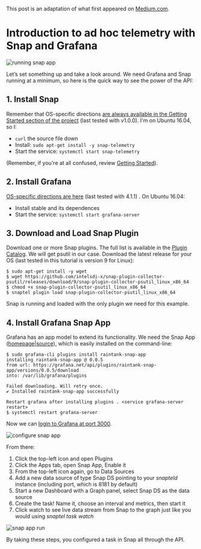 This post is an adaptation of what first appeared on  [Medium.com](https://medium.com/@mjbrender/introduction-to-ad-hoc-telemetry-with-snap-and-grafana-d410d71ade5c#.gqmfafi2s).

# Introduction to ad hoc telemetry with Snap and Grafana

![running snap app](https://cloud.githubusercontent.com/assets/1744971/22168317/c3689a74-df20-11e6-9af7-dd5c95b7191b.gif)

Let’s set something up and take a look around. We need Grafana and Snap running at a minimum, so here is the quick way to see the power of the API:

## 1. Install Snap
Remember that OS-specific directions [are always available in the Getting Started section of the project](https://github.com/intelsdi-x/snap#getting-started) (last tested with v1.0.0). I'm on Ubuntu 16.04, so I:
  * `curl` the source file down
  * Install: `sudo apt-get install -y snap-telemetry`
  * Start the service: `systemctl start snap-telemetry`

(Remember, if you're at all confused, review [Getting Started](https://github.com/intelsdi-x/snap#getting-started)).

## 2. Install Grafana
[OS-specific directions are here](http://docs.grafana.org/installation/) (last tested with 4.1.1) . On Ubuntu 16.04:
  * Install stable and its dependences
  * Start the service: `systemctl start grafana-server`

## 3. Download and Load Snap Plugin

Download one or more Snap plugins. The full list is available in the [Plugin Catalog](https://github.com/intelsdi-x/snap/blob/master/docs/PLUGIN_CATALOG.md). We will get psutil in our case. Download the latest release for your OS (last tested in this tutorial is version 9 for Linux):

```
$ sudo apt-get install -y wget
$ wget https://github.com/intelsdi-x/snap-plugin-collector-psutil/releases/download/9/snap-plugin-collector-psutil_linux_x86_64
$ chmod +x snap-plugin-collector-psutil_linux_x86_64
$ snaptel plugin load snap-plugin-collector-psutil_linux_x86_64
```

Snap is running and loaded with the only plugin we need for this example.

## 4. Install Grafana Snap App

Grafana has an app model to extend its functionality. We need the Snap App
([homepage](https://github.com/raintank/snap-app/)|[source](https://github.com/raintank/snap-app)), which is easily installed on the command-line:

```
$ sudo grafana-cli plugins install raintank-snap-app
installing raintank-snap-app @ 0.0.5
from url: https://grafana.net/api/plugins/raintank-snap-app/versions/0.0.5/download
into: /var/lib/grafana/plugins

Failed downloading. Will retry once.
✔ Installed raintank-snap-app successfully

Restart grafana after installing plugins . <service grafana-server restart>
$ systemctl restart grafana-server
```

Now we can [login to Grafana at port 3000](http://127.0.0.1:3000/). 

![configure snap app](https://cloud.githubusercontent.com/assets/1744971/22168319/c38d350a-df20-11e6-8505-99f1659032a9.gif)

From there:

1.  Click the top-left icon and open Plugins
1.  Click the Apps tab, open Snap App, Enable it
1.  From the top-left icon again, go to Data Sources
1.  Add a new data source of type Snap DS pointing to your *snapteld* instance (including port, which is 8181 by default)
1.  Start a new Dashboard with a Graph panel, select Snap DS as the data source
1.  Create the task! Name it, choose an interval and metrics, then start it
1.  Click watch to see live data stream from Snap to the graph just like you would
using *snaptel task watch*

![snap app run](https://cloud.githubusercontent.com/assets/1744971/22168318/c37de276-df20-11e6-9378-7ec5bf30e608.gif)

By taking these steps, you configured a task in Snap all through the API.